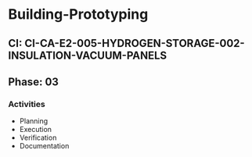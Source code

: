 # Building-Prototyping

## CI: CI-CA-E2-005-HYDROGEN-STORAGE-002-INSULATION-VACUUM-PANELS
## Phase: 03

### Activities
- Planning
- Execution
- Verification
- Documentation
